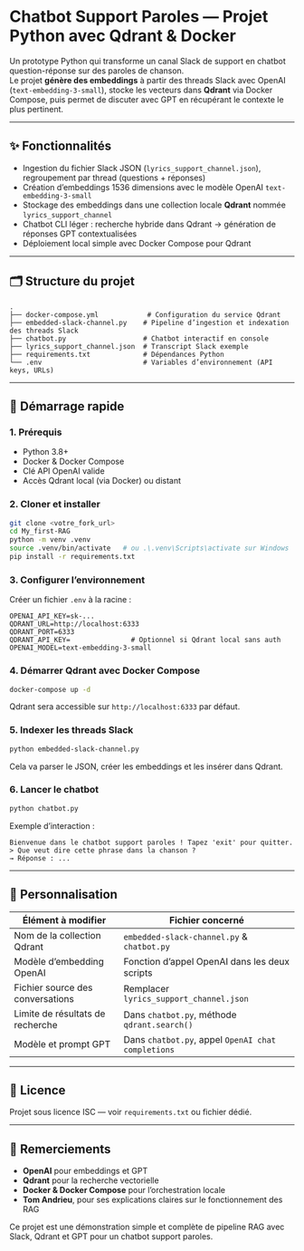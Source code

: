 # Chatbot Support Paroles — Projet Python avec Qdrant & Docker

Un prototype Python qui transforme un canal Slack de support en chatbot question-réponse sur des paroles de chanson.  
Le projet **génère des embeddings** à partir des threads Slack avec OpenAI (`text-embedding-3-small`), stocke les vecteurs dans **Qdrant** via Docker Compose, puis permet de discuter avec GPT en récupérant le contexte le plus pertinent.

---

## ✨ Fonctionnalités

- Ingestion du fichier Slack JSON (`lyrics_support_channel.json`), regroupement par thread (questions + réponses)
- Création d’embeddings 1536 dimensions avec le modèle OpenAI `text-embedding-3-small`
- Stockage des embeddings dans une collection locale **Qdrant** nommée `lyrics_support_channel`
- Chatbot CLI léger : recherche hybride dans Qdrant → génération de réponses GPT contextualisées
- Déploiement local simple avec Docker Compose pour Qdrant

---

## 🗂️ Structure du projet

```
.
├── docker-compose.yml            # Configuration du service Qdrant
├── embedded-slack-channel.py    # Pipeline d’ingestion et indexation des threads Slack
├── chatbot.py                   # Chatbot interactif en console
├── lyrics_support_channel.json  # Transcript Slack exemple
├── requirements.txt             # Dépendances Python
└── .env                         # Variables d’environnement (API keys, URLs)
```

---

## 🚀 Démarrage rapide

### 1. Prérequis

- Python 3.8+
- Docker & Docker Compose
- Clé API OpenAI valide
- Accès Qdrant local (via Docker) ou distant

### 2. Cloner et installer

```bash
git clone <votre_fork_url>
cd My_first-RAG
python -m venv .venv
source .venv/bin/activate   # ou .\.venv\Scripts\activate sur Windows
pip install -r requirements.txt
```

### 3. Configurer l’environnement

Créer un fichier `.env` à la racine :

```env
OPENAI_API_KEY=sk-...
QDRANT_URL=http://localhost:6333
QDRANT_PORT=6333
QDRANT_API_KEY=               # Optionnel si Qdrant local sans auth
OPENAI_MODEL=text-embedding-3-small
```

### 4. Démarrer Qdrant avec Docker Compose

```bash
docker-compose up -d
```

Qdrant sera accessible sur `http://localhost:6333` par défaut.

### 5. Indexer les threads Slack

```bash
python embedded-slack-channel.py
```

Cela va parser le JSON, créer les embeddings et les insérer dans Qdrant.

### 6. Lancer le chatbot

```bash
python chatbot.py
```

Exemple d’interaction :

```
Bienvenue dans le chatbot support paroles ! Tapez 'exit' pour quitter.
> Que veut dire cette phrase dans la chanson ?
→ Réponse : ...
```

---

## 🔧 Personnalisation

| Élément à modifier               | Fichier concerné                                   |
| -------------------------------- | -------------------------------------------------- |
| Nom de la collection Qdrant      | `embedded-slack-channel.py` & `chatbot.py`         |
| Modèle d’embedding OpenAI        | Fonction d’appel OpenAI dans les deux scripts      |
| Fichier source des conversations | Remplacer `lyrics_support_channel.json`            |
| Limite de résultats de recherche | Dans `chatbot.py`, méthode `qdrant.search()`       |
| Modèle et prompt GPT             | Dans `chatbot.py`, appel `OpenAI chat completions` |

---

## 📜 Licence

Projet sous licence ISC — voir `requirements.txt` ou fichier dédié.

---

## 🙏 Remerciements

- **OpenAI** pour embeddings et GPT
- **Qdrant** pour la recherche vectorielle
- **Docker & Docker Compose** pour l’orchestration locale
- **Tom Andrieu**, pour ses explications claires sur le fonctionnement des RAG

Ce projet est une démonstration simple et complète de pipeline RAG avec Slack, Qdrant et GPT pour un chatbot support paroles.
